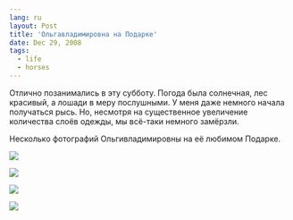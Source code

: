 ```yaml
---
lang: ru
layout: Post
title: 'Ольгавладимировна на Подарке'
date: Dec 29, 2008
tags:
  - life
  - horses
---
```


Отлично позанимались в эту субботу. Погода была солнечная, лес красивый, а лошади в меру послушными. У меня даже немного начала получаться рысь. Но, несмотря на существенное увеличение количества слоёв одежды, мы всё-таки немного замёрзли.

Несколько фотографий Ольгивладимировны на её любимом Подарке.

![](/images/blog/2008-12-27-5d-0045-artem-sapegin.jpg)

<!--more-->

![](/images/blog/2008-12-27-5d-0086-artem-sapegin.jpg)

![](/images/blog/2008-12-27-5d-9984-artem-sapegin.jpg)

![](/images/blog/2008-12-27-5d-9988-artem-sapegin.jpg)
